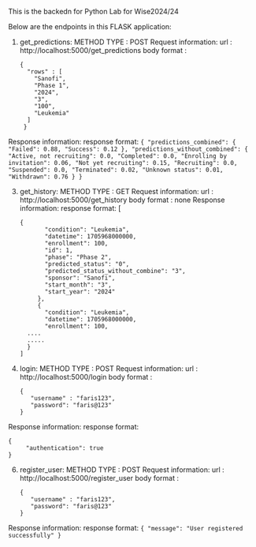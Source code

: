 This is the backedn for Python Lab for Wise2024/24

Below are the endpoints in this FLASK application:

1. get_predictions:
   METHOD TYPE : POST
   Request information:
      url : http://localhost:5000/get_predictions
      body format :
   ```
   {
     "rows" : [
       "Sanofi",
       "Phase 1",
       "2024",
       "3",
       "100",
       "Leukemia"
     ]
    }
   ```
  Response information:
    response format: 
    ```
    {
      "predictions_combined": {
        "Failed": 0.88,
        "Success": 0.12
      },
      "predictions_without_combined": {
        "Active, not recruiting": 0.0,
        "Completed": 0.0,
        "Enrolling by invitation": 0.06,
        "Not yet recruiting": 0.15,
        "Recruiting": 0.0,
        "Suspended": 0.0,
        "Terminated": 0.02,
        "Unknown status": 0.01,
        "Withdrawn": 0.76
      }
    }
    ```

3. get_history:
   METHOD TYPE : GET
   Request information:
      url : http://localhost:5000/get_history
      body format : none
  Response information:
    response format: [
   ```
   {
          "condition": "Leukemia",
          "datetime": 1705968000000,
          "enrollment": 100,
          "id": 1,
          "phase": "Phase 2",
          "predicted_status": "0",
          "predicted_status_without_combine": "3",
          "sponsor": "Sanofi",
          "start_month": "3",
          "start_year": "2024"
        },
        {
          "condition": "Leukemia",
          "datetime": 1705968000000,
          "enrollment": 100,
     ....
     .....
     }
   ]
   ```

5. login:
   METHOD TYPE : POST
   Request information:
      url : http://localhost:5000/login
      body format :
   ```
   {
      "username" : "faris123",
      "password": "faris@123"
   }
   ```
  Response information:
    response format:
   ```
   {
        "authentication": true
   }
   ```

6. register_user:
   METHOD TYPE : POST
   Request information:
      url : http://localhost:5000/register_user
      body format :
      ```
      {
         "username" : "faris123",
         "password": "faris@123"
      }
      ```
  Response information:
    response format: 
    ```
    {
       "message": "User registered successfully"
     }
      ```

